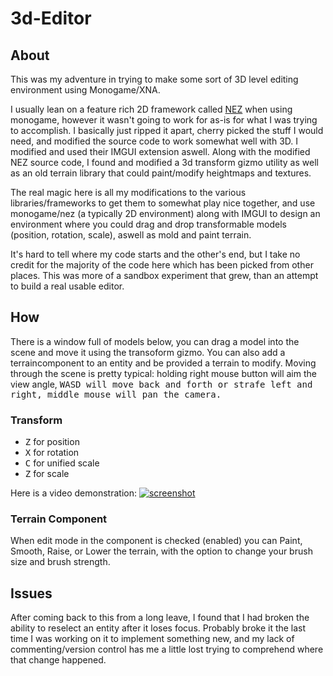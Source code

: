 # 3d-Editor

## About
This was my adventure in trying to make some sort of 3D level editing environment using Monogame/XNA.

I usually lean on a feature rich 2D framework called [NEZ](https://github.com/prime31/Nez) when using monogame, however it wasn't going to work for as-is for what I was trying to accomplish. I basically just ripped it apart, cherry picked the stuff I would need, and modified the source code to work somewhat well with 3D. I modified and used their IMGUI extension aswell. Along with the modified NEZ source code, I found and modified a 3d transform gizmo utility as well as an old terrain library that could paint/modify heightmaps and textures.

The real magic here is all my modifications to the various libraries/frameworks to get them to somewhat play nice together, and use monogame/nez (a typically 2D environment) along with IMGUI to design an environment where you could drag and drop transformable models (position, rotation, scale), aswell as mold and paint terrain. 

It's hard to tell where my code starts and the other's end, but I take no credit for the majority of the code here which has been picked from other places. This was more of a sandbox experiment that grew, than an attempt to build a real usable editor.

## How

There is a window full of models below, you can drag a model into the scene and move it using the transoform gizmo. You can also add a terraincomponent to an entity and be provided a terrain to modify. Moving through the scene is pretty typical: holding right mouse button will aim the view angle, <kbd>WASD</kdb> will move back and forth or strafe left and right, middle mouse will pan the camera.

### Transform

- <kbd>Z</kbd> for position
- <kbd>X</kbd> for rotation
- <kbd>C</kbd> for unified scale
- <kbd>Z</kbd> for scale

Here is a video demonstration:
[![screenshot](https://res.cloudinary.com/dadxsisd4/image/upload/v1674512553/screenshots/editorss_vraplt.png)](https://drive.google.com/file/d/1C-TyYbT2XyTO3HNtCqH23lY3O7ab0d56/view)

### Terrain Component

When edit mode in the component is checked (enabled) you can Paint, Smooth, Raise, or Lower the terrain, with the option to change your brush size and brush strength.

## Issues
After coming back to this from a long leave, I found that I had broken the ability to reselect an entity after it loses focus. Probably broke it the last time I was working on it to implement something new, and my lack of commenting/version control has me a little lost trying to comprehend where that change happened.


